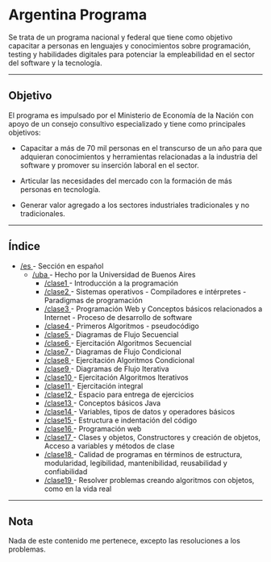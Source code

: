<!-- markdownlint-disable-file MD033 -->
# **Argentina Programa**

Se trata de un programa nacional y federal que tiene como objetivo capacitar a personas en lenguajes y conocimientos sobre programación, testing y habilidades digitales para potenciar la empleabilidad en el sector del software y la tecnología.

<hr>

## **Objetivo**

El programa es impulsado por el Ministerio de Economía de la Nación con apoyo de un consejo consultivo especializado y tiene como principales objetivos:

- Capacitar a más de 70 mil personas en el transcurso de un año para que adquieran conocimientos y herramientas relacionadas a la industria del software y promover su inserción laboral en el sector.

- Articular las necesidades del mercado con la formación de más personas en tecnología.

- Generar valor agregado a los sectores industriales tradicionales y no tradicionales.

<hr>

## **Índice**

<ul>

  <li>
    <a href="https://github.com/TheoSempaii/ArgentinaPrograma/tree/master/es"> /es </a> - Sección en español
    <ul>
      <li>
        <a href="https://github.com/TheoSempaii/ArgentinaPrograma/tree/master/es/uba"> /uba </a> - Hecho por la Universidad de Buenos Aires
        <ul>
          <li>
            <a href="https://github.com/TheoSempaii/ArgentinaPrograma/tree/master/es/uba/clase1"> /clase1 </a> - Introducción a la programación
          </li>
          <li>
            <a href="https://github.com/TheoSempaii/ArgentinaPrograma/tree/master/es/uba/clase2"> /clase2 </a> - Sistemas operativos - Compiladores e intérpretes - Paradigmas de programación
          </li>
          <li>
            <a href="https://github.com/TheoSempaii/ArgentinaPrograma/tree/master/es/uba/clase3"> /clase3 </a> - Programación Web y Conceptos básicos relacionados a Internet - Proceso de desarrollo de software
          </li>
          <li>
            <a href="https://github.com/TheoSempaii/ArgentinaPrograma/tree/master/es/uba/clase4"> /clase4 </a> - Primeros Algoritmos - pseudocódigo
          </li>
          <li>
            <a href="https://github.com/TheoSempaii/ArgentinaPrograma/tree/master/es/uba/clase5"> /clase5 </a> - Diagramas de Flujo Secuencial
          </li>
          <li>
            <a href="https://github.com/TheoSempaii/ArgentinaPrograma/tree/master/es/uba/clase6"> /clase6 </a> - Ejercitación Algoritmos Secuencial
          </li>
          <li>
            <a href="https://github.com/TheoSempaii/ArgentinaPrograma/tree/master/es/uba/clase7"> /clase7 </a> - Diagramas de Flujo Condicional
          </li>
          <li>
            <a href="https://github.com/TheoSempaii/ArgentinaPrograma/tree/master/es/uba/clase8"> /clase8 </a> - Ejercitación Algoritmos Condicional
          </li>
          <li>
            <a href="https://github.com/TheoSempaii/ArgentinaPrograma/tree/master/es/uba/clase9"> /clase9 </a> - Diagramas de Flujo Iterativa
          </li>
          <li>
            <a href="https://github.com/TheoSempaii/ArgentinaPrograma/tree/master/es/uba/clase10"> /clase10 </a> - Ejercitación Algoritmos Iterativos
          </li>
          <li>
            <a href="https://github.com/TheoSempaii/ArgentinaPrograma/tree/master/es/uba/clase11"> /clase11 </a> - Ejercitación integral
          </li>
          <li>
            <a href="https://github.com/TheoSempaii/ArgentinaPrograma/tree/master/es/uba/clase12"> /clase12 </a> - Espacio para entrega de ejercicios
          </li>
          <li>
            <a href="https://github.com/TheoSempaii/ArgentinaPrograma/tree/master/es/uba/clase13"> /clase13 </a> - Conceptos básicos Java
          </li>
          <li>
            <a href="https://github.com/TheoSempaii/ArgentinaPrograma/tree/master/es/uba/clase14"> /clase14 </a> - Variables, tipos de datos y operadores básicos
          </li>
          <li>
            <a href="https://github.com/TheoSempaii/ArgentinaPrograma/tree/master/es/uba/clase15"> /clase15 </a> - Estructura e indentación del código
          </li>
          <li>
            <a href="https://github.com/TheoSempaii/ArgentinaPrograma/tree/master/es/uba/clase16"> /clase16 </a> - Programación web
          </li>
          <li>
            <a href="https://github.com/TheoSempaii/ArgentinaPrograma/tree/master/es/uba/clase17"> /clase17 </a> - Clases y objetos, Constructores y creación de objetos, Acceso a variables y métodos de clase
          </li>
          <li>
            <a href="https://github.com/TheoSempaii/ArgentinaPrograma/tree/master/es/uba/clase18"> /clase18 </a> - Calidad de programas en términos de estructura, modularidad, legibilidad, mantenibilidad, reusabilidad y confiabilidad
          </li>
          <li>
            <a href="https://github.com/TheoSempaii/ArgentinaPrograma/tree/master/es/uba/clase19"> /clase19 </a> - Resolver problemas creando algoritmos con objetos, como en la vida real
          </li>
        </ul>
      </li>
    </ul>
  </li>

</ul>
<hr>

## **Nota**

Nada de este contenido me pertenece, excepto las resoluciones a los problemas.
